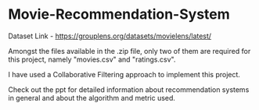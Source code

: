 # Movie-Recommendation-System

Dataset Link - https://grouplens.org/datasets/movielens/latest/

Amongst the files available in the .zip file, only two of them are required for this project, namely "movies.csv" and "ratings.csv".

I have used a Collaborative Filtering approach to implement this project.

Check out the ppt for detailed information about recommendation systems in general and about the algorithm and metric used.
